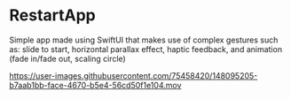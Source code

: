 # RestartApp
Simple app made using SwiftUI that makes use of complex gestures such as: slide to start, horizontal parallax effect, haptic feedback, and animation (fade in/fade out, scaling circle)



https://user-images.githubusercontent.com/75458420/148095205-b7aab1bb-face-4670-b5e4-56cd50f1e104.mov

